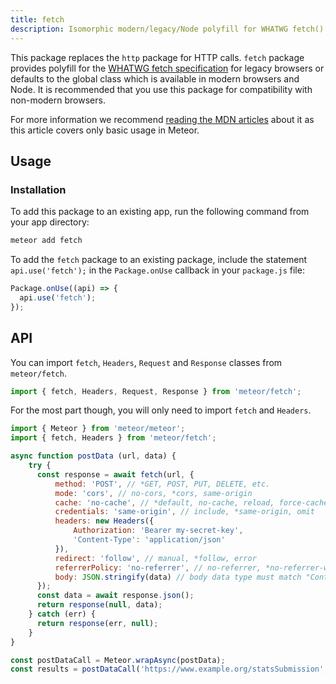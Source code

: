 ```yaml
---
title: fetch
description: Isomorphic modern/legacy/Node polyfill for WHATWG fetch().
---
```


This package replaces the `http` package for HTTP calls. `fetch` package provides polyfill for the [WHATWG fetch specification](https://fetch.spec.whatwg.org/) for legacy browsers or defaults to the global class which is available in modern browsers and Node. It is recommended that you use this package for compatibility with non-modern browsers.

For more information we recommend [reading the MDN articles](https://developer.mozilla.org/en-US/docs/Web/API/Fetch_API) about it as this article covers only basic usage in Meteor.

## Usage
### Installation
To add this package to an existing app, run the following command from
your app directory:

```bash
meteor add fetch
```

To add the `fetch` package to an existing package, include the
statement `api.use('fetch');` in the `Package.onUse` callback in your
`package.js` file:

```js
Package.onUse((api) => {
  api.use('fetch');
});
```

## API
You can import `fetch`, `Headers`, `Request` and `Response` classes from `meteor/fetch`.

```js
import { fetch, Headers, Request, Response } from 'meteor/fetch';
```

For the most part though, you will only need to import `fetch` and `Headers`.

```js
import { Meteor } from 'meteor/meteor';
import { fetch, Headers } from 'meteor/fetch';

async function postData (url, data) {
    try {
      const response = await fetch(url, {
          method: 'POST', // *GET, POST, PUT, DELETE, etc.
          mode: 'cors', // no-cors, *cors, same-origin
          cache: 'no-cache', // *default, no-cache, reload, force-cache, only-if-cached
          credentials: 'same-origin', // include, *same-origin, omit
          headers: new Headers({
              Authorization: 'Bearer my-secret-key',
              'Content-Type': 'application/json'
          }),
          redirect: 'follow', // manual, *follow, error
          referrerPolicy: 'no-referrer', // no-referrer, *no-referrer-when-downgrade, origin, origin-when-cross-origin, same-origin, strict-origin, strict-origin-when-cross-origin, unsafe-url
          body: JSON.stringify(data) // body data type must match "Content-Type" header
      });
      const data = await response.json();
      return response(null, data);
    } catch (err) {
      return response(err, null);
    }
}

const postDataCall = Meteor.wrapAsync(postData);
const results = postDataCall('https://www.example.org/statsSubmission', { totalUsers: 55 }));

```
